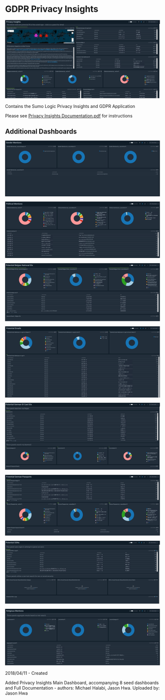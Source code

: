 # GDPR Privacy Insights

![Privacy_MainInsights](Screenshots/Privacy_MainInsights.png)

Contains the Sumo Logic Privacy Insights and GDPR Application

Please see [Privacy Insights Documentation.pdf](https://github.com/SumoLogic/sumologic-content/blob/master/Privacy-Insights%26GDPR/Privacy%20Insights%20Documentation.pdf) for instructions

## Additional Dashboards

![Privacy_GenderMentions](Screenshots/Privacy_GenderMentions.png)

![Privacy_PoliticalMentions](Screenshots/Privacy_PoliticalMentions.png)

![Privacy_PotentialBelgianIDs](Screenshots/Privacy_PotentialBelgianIDs.png)

![Privacy_PotentialEmails](Screenshots/Privacy_PotentialEmails.png)

![Privacy_PotentialGermanIDCards](Screenshots/Privacy_PotentialGermanIDCards.png)

![Privacy_PotentialGermanPassports](Screenshots/Privacy_PotentialGermanPassports.png)

![Privacy_PotentialSSNs](Screenshots/Privacy_PotentialSSNs.png)

![Privacy_ReligiousMentions](Screenshots/Privacy_ReligiousMentions.png)

2018/04/11 - Created

Added Privacy Insights Main Dashboard, accompanying 8 seed dashboards and Full Documentation - authors: Michael Halabi, Jason Hwa. Uploaded by: Jason Hwa
